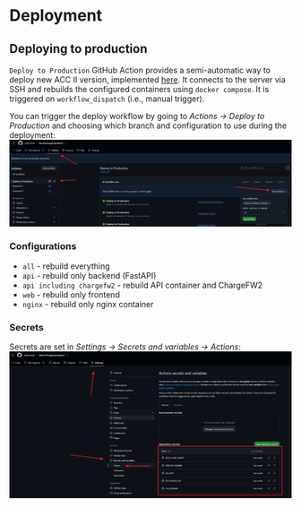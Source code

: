 # Deployment

## Deploying to production
`Deploy to Production` GitHub Action provides a semi-automatic way to deploy new ACC II version, implemented [here](../../.github/workflows/deploy.yml). It connects to the server via SSH and rebuilds the configured containers using `docker compose`. It is triggered on `workflow_dispatch` (i.e., manual trigger).

You can trigger the deploy workflow by going to *Actions -> Deploy to Production* and choosing which branch and configuration to use during the deployment:
![deploy trigger](./images/deploy-trigger.png)

### Configurations
- `all` - rebuild everything
- `api` - rebuild only backend (FastAPI)
- `api including chargefw2` - rebuild API container and ChargeFW2
- `web` - rebuild only frontend
- `nginx` - rebuild only nginx container

### Secrets
Secrets are set in *Settings -> Secrets and variables -> Actions*:
![secrets](./images/secrets.png)